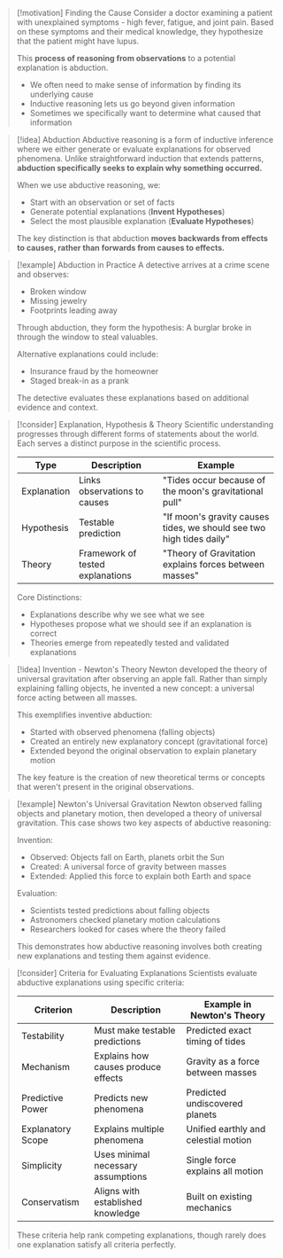 > [!motivation] Finding the Cause
> Consider a doctor examining a patient with unexplained symptoms - high fever, fatigue, and joint pain. Based on these symptoms and their medical knowledge, they hypothesize that the patient might have lupus.
> 
> This **process of reasoning from observations** to a potential explanation is abduction.
> 
> - We often need to make sense of information by finding its underlying cause
> - Inductive reasoning lets us go beyond given information
> - Sometimes we specifically want to determine what caused that information

> [!idea] Abduction 
> Abductive reasoning is a form of inductive inference where we either generate or evaluate explanations for observed phenomena. Unlike straightforward induction that extends patterns, **abduction specifically seeks to explain why something occurred.**
> 
> When we use abductive reasoning, we:
> - Start with an observation or set of facts 
> - Generate potential explanations (**Invent Hypotheses**)
> - Select the most plausible explanation (**Evaluate Hypotheses**)
>
> The key distinction is that abduction **moves backwards from effects to causes, rather than forwards from causes to effects.**

> [!example] Abduction in Practice
> A detective arrives at a crime scene and observes:
> - Broken window
> - Missing jewelry
> - Footprints leading away
>
> Through abduction, they form the hypothesis: A burglar broke in through the window to steal valuables.
>
> Alternative explanations could include:
> - Insurance fraud by the homeowner
> - Staged break-in as a prank
> 
> The detective evaluates these explanations based on additional evidence and context.

> [!consider] Explanation, Hypothesis & Theory
> Scientific understanding progresses through different forms of statements about the world. Each serves a distinct purpose in the scientific process.
>
> | Type | Description | Example |
> |------|-------------|---------|
> | Explanation | Links observations to causes | "Tides occur because of the moon's gravitational pull" |
> | Hypothesis | Testable prediction | "If moon's gravity causes tides, we should see two high tides daily" |
> | Theory | Framework of tested explanations | "Theory of Gravitation explains forces between masses" |
>
> Core Distinctions:
> - Explanations describe why we see what we see
> - Hypotheses propose what we should see if an explanation is correct
> - Theories emerge from repeatedly tested and validated explanations

> [!idea] Invention - Newton's Theory
> Newton developed the theory of universal gravitation after observing an apple fall. Rather than simply explaining falling objects, he invented a new concept: a universal force acting between all masses.
>
> This exemplifies inventive abduction:
> - Started with observed phenomena (falling objects)
> - Created an entirely new explanatory concept (gravitational force)
> - Extended beyond the original observation to explain planetary motion
>
> The key feature is the creation of new theoretical terms or concepts that weren't present in the original observations.

> [!example] Newton's Universal Gravitation
> Newton observed falling objects and planetary motion, then developed a theory of universal gravitation. This case shows two key aspects of abductive reasoning:
>
> Invention:
> - Observed: Objects fall on Earth, planets orbit the Sun
> - Created: A universal force of gravity between masses
> - Extended: Applied this force to explain both Earth and space
>
> Evaluation:
> - Scientists tested predictions about falling objects
> - Astronomers checked planetary motion calculations
> - Researchers looked for cases where the theory failed
>
> This demonstrates how abductive reasoning involves both creating new explanations and testing them against evidence.

> [!consider] Criteria for Evaluating Explanations
>  Scientists evaluate abductive explanations using specific criteria:
> 
> |Criterion|Description|Example in Newton's Theory|
> |---|---|---|
> |Testability|Must make testable predictions|Predicted exact timing of tides|
> |Mechanism|Explains how causes produce effects|Gravity as a force between masses|
> |Predictive Power|Predicts new phenomena|Predicted undiscovered planets|
> |Explanatory Scope|Explains multiple phenomena|Unified earthly and celestial motion|
> |Simplicity|Uses minimal necessary assumptions|Single force explains all motion|
> |Conservatism|Aligns with established knowledge|Built on existing mechanics|
> 
> These criteria help rank competing explanations, though rarely does one explanation satisfy all criteria perfectly.
